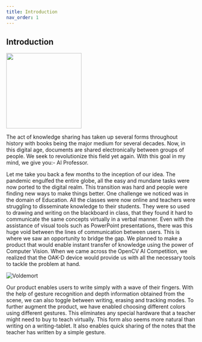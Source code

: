 ```yaml
---
title: Introduction
nav_order: 1
---
```

## Introduction

<a href="{{ '/assets/report.pdf' | relative_url }}" target="_blank">
    <img width="200" height="200" src="{{ '/assets/pdf_icon.svg' | relative_url }}">
</a>

The act of knowledge sharing has taken up several forms throughout history with books being the major medium for several decades. Now, in this digital age, documents are shared electronically between groups of people. We seek to revolutionize this field yet again. With this goal in my mind, we give you:- AI Professor.

Let me take you back a few months to the inception of our idea. The pandemic engulfed the entire globe, all the easy and mundane tasks were now ported to the digital realm. This transition was hard and people were finding new ways to make things better. One challenge we noticed was in the domain of Education. All the classes were now online and teachers were struggling to disseminate knowledge to their students. They were so used to drawing and writing on the blackboard in class, that they found it hard to communicate the same concepts virtually in a verbal manner. Even with the assistance of visual tools such as PowerPoint presentations, there was this huge void between the lines of communication between users. This is where we saw an opportunity to bridge the gap. We planned to make a product that would enable instant transfer of knowledge using the power of Computer Vision. When we came across the OpenCV AI Competition, we realized that the OAK-D device would provide us with all the necessary tools to tackle the problem at hand.

![Voldemort](assets/voldemort.gif)

Our product enables users to write simply with a wave of their fingers. With the help of gesture recognition and depth information obtained from the scene, we can also toggle between writing, erasing and tracking modes. To further augment the product, we have enabled choosing different colors using different gestures. This eliminates any special hardware that a teacher might need to buy to teach virtually. This form also seems more natural than writing on a writing-tablet. It also enables quick sharing of the notes that the teacher has written by a simple gesture.